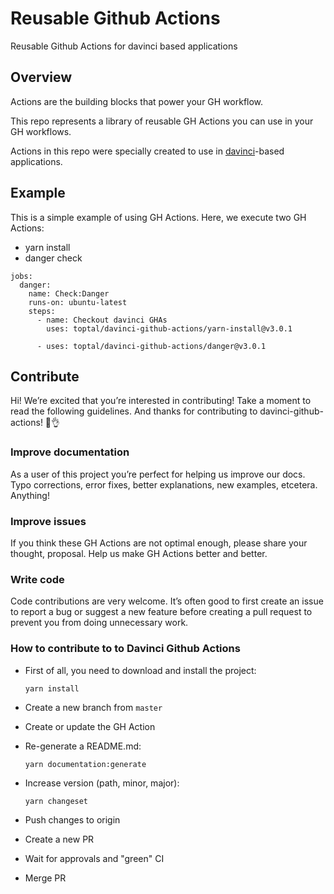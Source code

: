 
# Reusable Github Actions

Reusable Github Actions for davinci based applications

## Overview

Actions are the building blocks that power your GH workflow.

This repo represents a library of reusable GH Actions you can use in your GH workflows.

Actions in this repo were specially created to use in [davinci](https://github.com/toptal/davinci)-based applications.


## Example

This is a simple example of using GH Actions. Here, we execute two GH Actions:
* yarn install
* danger check

```
jobs:
  danger:
    name: Check:Danger
    runs-on: ubuntu-latest
    steps:
      - name: Checkout davinci GHAs
        uses: toptal/davinci-github-actions/yarn-install@v3.0.1

      - uses: toptal/davinci-github-actions/danger@v3.0.1
```

## Contribute

Hi! We’re excited that you’re interested in contributing! Take a moment to read the following guidelines. And thanks for contributing to davinci-github-actions! 👏👌

### Improve documentation

As a user of this project you’re perfect for helping us improve our docs. Typo corrections, error fixes, better explanations, new examples, etcetera. Anything!

### Improve issues

If you think these GH Actions are not optimal enough, please share your thought, proposal. Help us make GH Actions better and better.

### Write code

Code contributions are very welcome. It’s often good to first create an issue to report a bug or suggest a new feature before creating a pull request to prevent you from doing unnecessary work.

### How to contribute to to Davinci Github Actions

* First of all, you need to download and install the project:

  ```shell
  yarn install
  ```

* Create a new branch from `master`
* Create or update the GH Action

* Re-generate a README.md:
  ```shell
  yarn documentation:generate
  ```

* Increase version (path, minor, major):

  ```shell
  yarn changeset
  ```
* Push changes to origin
* Create a new PR
* Wait for approvals and "green" CI
* Merge PR
